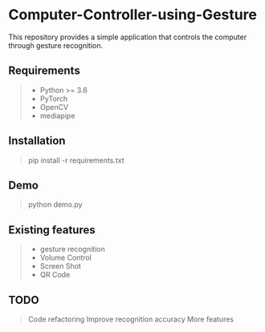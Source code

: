 # Computer-Controller-using-Gesture
This repository provides a simple application that controls the computer through gesture recognition.

## Requirements
> + Python >= 3.6
> + PyTorch
> + OpenCV
> + mediapipe

## Installation
> pip install -r requirements.txt

## Demo
> python demo.py

## Existing features
> + gesture recognition
> + Volume Control
> + Screen Shot
> + QR Code

## TODO
> Code refactoring
> Improve recognition accuracy
> More features
